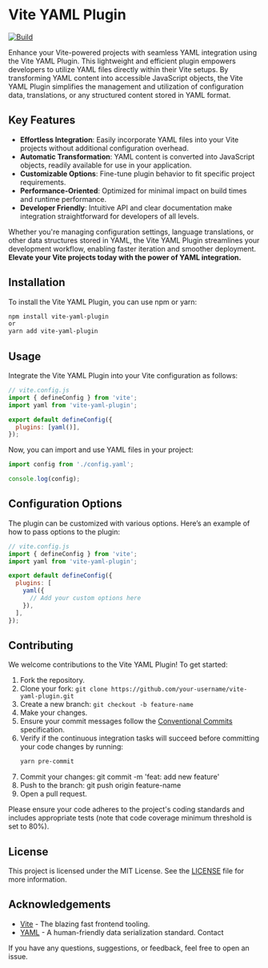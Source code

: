 # Vite YAML Plugin
[![Build](https://github.com/viteyaml/viteyaml-plugin/actions/workflows/build.yml/badge.svg)](https://github.com/viteyaml/viteyaml-plugin/actions/workflows/build.yml)


Enhance your Vite-powered projects with seamless YAML integration using the Vite YAML Plugin. This lightweight and efficient plugin empowers developers to utilize YAML files directly within their Vite setups. By transforming YAML content into accessible JavaScript objects, the Vite YAML Plugin simplifies the management and utilization of configuration data, translations, or any structured content stored in YAML format.

## Key Features

- **Effortless Integration**: Easily incorporate YAML files into your Vite projects without additional configuration overhead.
- **Automatic Transformation**: YAML content is converted into JavaScript objects, readily available for use in your application.
- **Customizable Options**: Fine-tune plugin behavior to fit specific project requirements.
- **Performance-Oriented**: Optimized for minimal impact on build times and runtime performance.
- **Developer Friendly**: Intuitive API and clear documentation make integration straightforward for developers of all levels.

Whether you're managing configuration settings, language translations, or other data structures stored in YAML, the Vite YAML Plugin streamlines your development workflow, enabling faster iteration and smoother deployment. **Elevate your Vite projects today with the power of YAML integration.**

## Installation
To install the Vite YAML Plugin, you can use npm or yarn:

```bash
npm install vite-yaml-plugin
or
yarn add vite-yaml-plugin
```

## Usage
Integrate the Vite YAML Plugin into your Vite configuration as follows:

```javascript
// vite.config.js
import { defineConfig } from 'vite';
import yaml from 'vite-yaml-plugin';

export default defineConfig({
  plugins: [yaml()],
});
```

Now, you can import and use YAML files in your project:

```javascript
import config from './config.yaml';

console.log(config);
```
## Configuration Options
The plugin can be customized with various options. Here’s an example of how to pass options to the plugin:
```javascript
// vite.config.js
import { defineConfig } from 'vite';
import yaml from 'vite-yaml-plugin';

export default defineConfig({
  plugins: [
    yaml({
      // Add your custom options here
    }),
  ],
});
```

## Contributing

We welcome contributions to the Vite YAML Plugin! To get started:

1. Fork the repository.
2. Clone your fork: `git clone https://github.com/your-username/vite-yaml-plugin.git`
3. Create a new branch: `git checkout -b feature-name`
4. Make your changes.
5. Ensure your commit messages follow the [Conventional Commits](https://www.conventionalcommits.org/) specification.
6. Verify if the continuous integration tasks will succeed before committing your code changes by running:
   ```bash
   yarn pre-commit
   ```
7. Commit your changes: git commit -m 'feat: add new feature'
8. Push to the branch: git push origin feature-name
9. Open a pull request.

Please ensure your code adheres to the project's coding standards and includes appropriate tests (note that code coverage minimum threshold is set to 80%).

## License
This project is licensed under the MIT License. See the [LICENSE](/LICENSE) file for more information.

## Acknowledgements
* [Vite](https://vitejs.dev/) - The blazing fast frontend tooling.
* [YAML](https://yaml.org/) - A human-friendly data serialization standard.
Contact

If you have any questions, suggestions, or feedback, feel free to open an issue.





